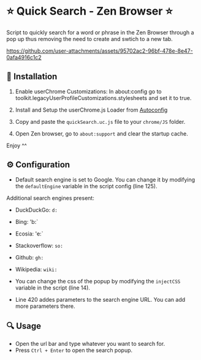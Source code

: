 # ⭐ Quick Search - Zen Browser ⭐
Script to quickly search for a word or phrase in the Zen Browser through a pop up thus removing the need to create and swtich to a new tab.



https://github.com/user-attachments/assets/95702ac2-96bf-478e-8e47-0afa4916c1c2



## 🔧 Installation
1. Enable userChrome Customizations: In about:config go to toolkit.legacyUserProfileCustomizations.stylesheets and set it to true.

2. Install and Setup the userChrome.js Loader from [Autoconfig](https://github.com/MrOtherGuy/fx-autoconfig/tree/master)

3. Copy and paste the `quickSearch.uc.js` file to your `chrome/JS` folder.

4. Open Zen browser, go to `about:support` and clear the startup cache.

Enjoy ^^


## ⚙️ Configuration

- Default search engine is set to Google. You can change it by modifying the `defaultEngine` variable in the script config (line 125). 

Additional search engines present:

- DuckDuckGo: `d:`
- Bing: 'b:`
- Ecosia: 'e:`
- Stackoverflow: `so:`
- Github: `gh:`
- Wikipedia: `wiki:`


- You can change the css of the popup by modifying the `injectCSS` variable in the script (line 14).


- Line 420 addes parameters to the search engine URL. You can add more parameters there.


## 🔍 Usage
- Open the url bar and type whatever you want to search for.
- Press `Ctrl + Enter` to open the search popup.

